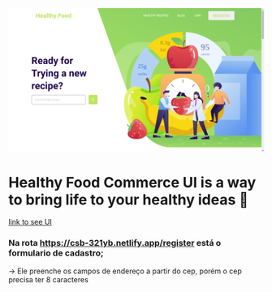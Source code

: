 ![Landing Page]('./../src/assets/healthy-food-commerce-rmd.png)


# Healthy Food Commerce UI is a way to bring life to your healthy ideas 💚
[link to see UI](https://csb-321yb.netlify.app/)


### Na rota https://csb-321yb.netlify.app/register está o formulario de cadastro;
-> Ele preenche os campos de endereço a partir do cep, porém o cep precisa ter 8 caracteres
